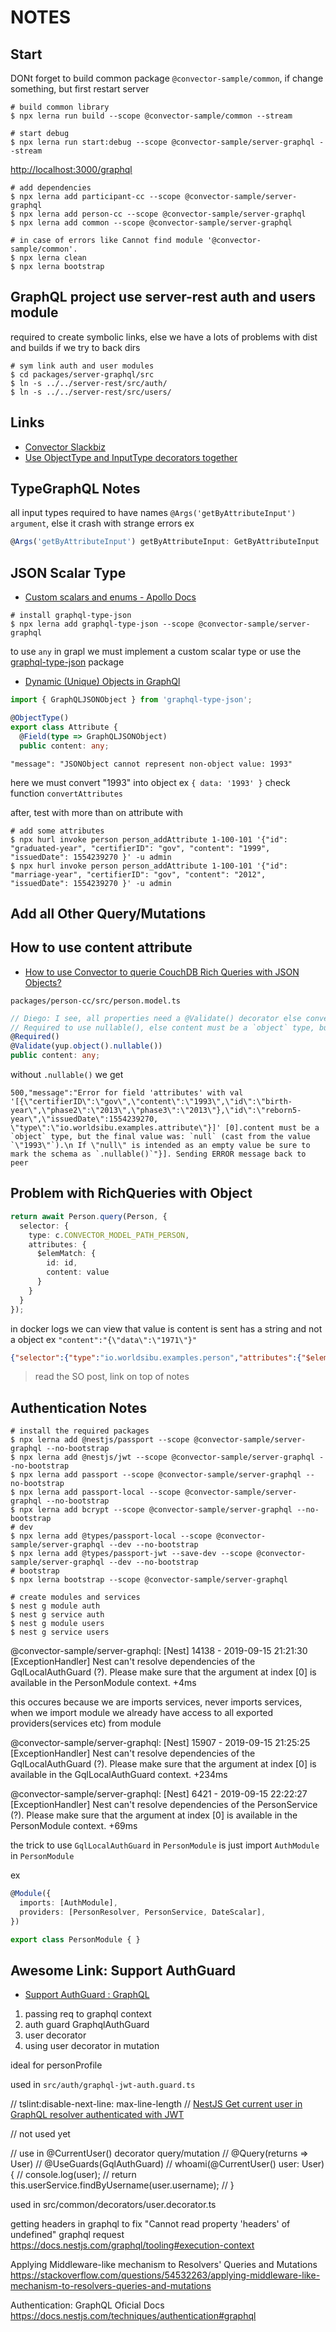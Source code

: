 # NOTES

## Start

DONt forget to build common package `@convector-sample/common`, if change something, but first restart server

```shell
# build common library
$ npx lerna run build --scope @convector-sample/common --stream
```

```shell
# start debug
$ npx lerna run start:debug --scope @convector-sample/server-graphql --stream
```

<http://localhost:3000/graphql>

```shell
# add dependencies
$ npx lerna add participant-cc --scope @convector-sample/server-graphql
$ npx lerna add person-cc --scope @convector-sample/server-graphql
$ npx lerna add common --scope @convector-sample/server-graphql
```

```shell
# in case of errors like Cannot find module '@convector-sample/common'.
$ npx lerna clean
$ npx lerna bootstrap
```

## GraphQL project use server-rest auth and users module

required to create symbolic links, else we have a lots of problems with dist and builds if we try to back dirs

```shell
# sym link auth and user modules
$ cd packages/server-graphql/src
$ ln -s ../../server-rest/src/auth/
$ ln -s ../../server-rest/src/users/
```

## Links

- [Convector Slackbiz](https://stackblitz.com/edit/convector)
- [Use ObjectType and InputType decorators together](https://github.com/MichalLytek/type-graphql/issues/62)

## TypeGraphQL Notes

all input types required to have names `@Args('getByAttributeInput') argument`, else it crash with strange errors ex

```typescript
@Args('getByAttributeInput') getByAttributeInput: GetByAttributeInput
```

## JSON Scalar Type

- [Custom scalars and enums - Apollo Docs](https://www.apollographql.com/docs/graphql-tools/scalars/)

```shell
# install graphql-type-json
$ npx lerna add graphql-type-json --scope @convector-sample/server-graphql
```

to use `any` in grapl we must implement a custom scalar type or use the [graphql-type-json](https://github.com/taion/graphql-type-json) package

- [Dynamic (Unique) Objects in GraphQl](https://stackoverflow.com/questions/33819658/dynamic-unique-objects-in-graphql)

```typescript
import { GraphQLJSONObject } from 'graphql-type-json';

@ObjectType()
export class Attribute {
  @Field(type => GraphQLJSONObject)
  public content: any;
```

`"message": "JSONObject cannot represent non-object value: 1993"`

here we must convert "1993" into object ex `{ data: '1993' }` check function `convertAttributes`

after, test with more than on attribute with

```shell
# add some attributes
$ npx hurl invoke person person_addAttribute 1-100-101 '{"id": "graduated-year", "certifierID": "gov", "content": "1999", "issuedDate": 1554239270 }' -u admin
$ npx hurl invoke person person_addAttribute 1-100-101 '{"id": "marriage-year", "certifierID": "gov", "content": "2012", "issuedDate": 1554239270 }' -u admin
```

## Add all Other Query/Mutations

## How to use content attribute

- [How to use Convector to querie CouchDB Rich Queries with JSON Objects?](https://stackoverflow.com/questions/57838092/how-to-use-convector-to-querie-couchdb-rich-queries-with-json-objects)

`packages/person-cc/src/person.model.ts`

```typescript
// Diego: I see, all properties need a @Validate() decorator else convector will ignore it
// Required to use nullable(), else content must be a `object` type, but the final value was: `null`
@Required()
@Validate(yup.object().nullable())
public content: any;
```

without `.nullable()` we get

```
500,"message":"Error for field 'attributes' with val '[{\"certifierID\":\"gov\",\"content\":\"1993\",\"id\":\"birth-year\",\"phase2\":\"2013\",\"phase3\":\"2013\"},\"id\":\"reborn5-year\",\"issuedDate\":1554239270,
\"type\":\"io.worldsibu.examples.attribute\"}]' [0].content must be a `object` type, but the final value was: `null` (cast from the value `\"1993\"`).\n If \"null\" is intended as an empty value be sure to mark the schema as `.nullable()`"}]. Sending ERROR message back to peer  
```

## Problem with RichQueries with Object

```typescript
return await Person.query(Person, {
  selector: {
    type: c.CONVECTOR_MODEL_PATH_PERSON,
    attributes: {
      $elemMatch: {
        id: id,
        content: value
      }
    }
  }
});
```

in docker logs we can view that value is content is sent has a string and not a object ex `"content":"{\"data\":\"1971\"}"`

```json
{"selector":{"type":"io.worldsibu.examples.person","attributes":{"$elemMatch":{"id":"born-year","content":"{\"data\":\"1971\"}"}}}}
```

> read the SO post, link on top of notes

## Authentication Notes

```shell
# install the required packages
$ npx lerna add @nestjs/passport --scope @convector-sample/server-graphql --no-bootstrap
$ npx lerna add @nestjs/jwt --scope @convector-sample/server-graphql --no-bootstrap
$ npx lerna add passport --scope @convector-sample/server-graphql --no-bootstrap
$ npx lerna add passport-local --scope @convector-sample/server-graphql --no-bootstrap
$ npx lerna add bcrypt --scope @convector-sample/server-graphql --no-bootstrap
# dev
$ npx lerna add @types/passport-local --scope @convector-sample/server-graphql --dev --no-bootstrap
$ npx lerna add @types/passport-jwt --save-dev --scope @convector-sample/server-graphql --dev --no-bootstrap
# bootstrap
$ npx lerna bootstrap --scope @convector-sample/server-graphql
```

```shell
# create modules and services
$ nest g module auth
$ nest g service auth
$ nest g module users
$ nest g service users
```

@convector-sample/server-graphql: [Nest] 14138   - 2019-09-15 21:21:30   [ExceptionHandler] Nest can't resolve dependencies of the GqlLocalAuthGuard (?). Please make sure that the argument at index [0] is available in the PersonModule context. +4ms

this occures because we are imports services, never imports services, when we import module we already have access to all exported providers(services etc) from module

@convector-sample/server-graphql: [Nest] 15907   - 2019-09-15 21:25:25   [ExceptionHandler] Nest can't resolve dependencies of the GqlLocalAuthGuard (?). Please make sure that the argument at index [0] is available in the GqlLocalAuthGuard context. +234ms

@convector-sample/server-graphql: [Nest] 6421   - 2019-09-15 22:22:27   [ExceptionHandler] Nest can't resolve dependencies of the PersonService (?). Please make sure that the argument at index [0] is available in the PersonModule context. +69ms

the trick to use `GqlLocalAuthGuard` in `PersonModule` is just import `AuthModule` in `PersonModule`

ex

```typescript
@Module({
  imports: [AuthModule],
  providers: [PersonResolver, PersonService, DateScalar],
})

export class PersonModule { }
```

## Awesome Link: Support AuthGuard

- [Support AuthGuard : GraphQL](https://github.com/nestjs/graphql/issues/48)

1. passing req to graphql context
2. auth guard GraphqlAuthGuard
3. user decorator
4. using user decorator in mutation

ideal for personProfile

used in `src/auth/graphql-jwt-auth.guard.ts`



// tslint:disable-next-line: max-line-length
// [NestJS Get current user in GraphQL resolver authenticated with JWT](https://stackoverflow.com/questions/55269777/nestjs-get-current-user-in-graphql-resolver-authenticated-with-jwt)

// not used yet

// use in @CurrentUser() decorator query/mutation
// @Query(returns => User)
// @UseGuards(GqlAuthGuard)
// whoami(@CurrentUser() user: User) {
//   console.log(user);
//   return this.userService.findByUsername(user.username);
// }

used in
src/common/decorators/user.decorator.ts



getting headers in graphql 
to fix "Cannot read property 'headers' of undefined" graphql request
https://docs.nestjs.com/graphql/tooling#execution-context



Applying Middleware-like mechanism to Resolvers' Queries and Mutations
https://stackoverflow.com/questions/54532263/applying-middleware-like-mechanism-to-resolvers-queries-and-mutations





Authentication: GraphQL Oficial Docs
https://docs.nestjs.com/techniques/authentication#graphql

